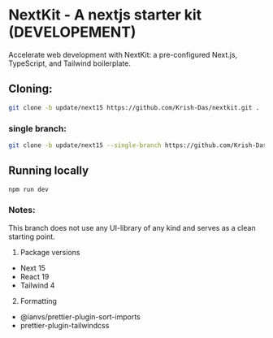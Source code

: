 # NextKit - A nextjs starter kit (DEVELOPEMENT)

Accelerate web development with NextKit: a pre-configured Next.js, TypeScript,
and Tailwind boilerplate.

## Cloning:

```bash
git clone -b update/next15 https://github.com/Krish-Das/nextkit.git .
```

### single branch:

```bash
git clone -b update/next15 --single-branch https://github.com/Krish-Das/nextkit.git .
```

## Running locally

```bash
npm run dev
```

### Notes:

This branch does not use any UI-library of any kind and serves as a clean
starting point.

1. Package versions

- Next 15
- React 19
- Tailwind 4

2. Formatting

- @ianvs/prettier-plugin-sort-imports
- prettier-plugin-tailwindcss
